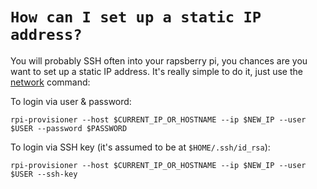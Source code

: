 # `How can I set up a static IP address?`

You will probably SSH often into your rapsberry pi, you chances are you want to set up a static IP address. It's really simple to do it, just use the [network](../commands/network.md) command:

To login via user & password:

```shell
rpi-provisioner --host $CURRENT_IP_OR_HOSTNAME --ip $NEW_IP --user $USER --password $PASSWORD
```

To login via SSH key (it's assumed to be at `$HOME/.ssh/id_rsa`):

```shell
rpi-provisioner --host $CURRENT_IP_OR_HOSTNAME --ip $NEW_IP --user $USER --ssh-key
```
